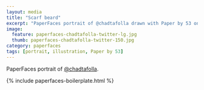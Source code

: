 ```yaml
---
layout: media
title: "Scarf beard"
excerpt: "PaperFaces portrait of @chadtafolla drawn with Paper by 53 on an iPad."
image: 
  feature: paperfaces-chadtafolla-twitter-lg.jpg
  thumb: paperfaces-chadtafolla-twitter-150.jpg
category: paperfaces
tags: [portrait, illustration, Paper by 53]
---
```


PaperFaces portrait of [@chadtafolla](http://twitter.com/chadtafolla).

{% include paperfaces-boilerplate.html %}